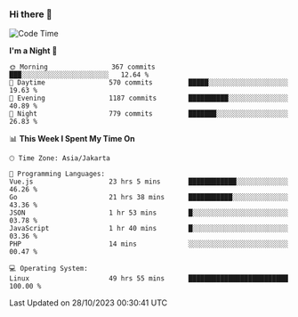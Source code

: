 ### Hi there 👋

<!--
**rmsubekti/rmsubekti** is a ✨ _special_ ✨ repository because its `README.md` (this file) appears on your GitHub profile.

Here are some ideas to get you started:

- 🔭 I’m currently working on ...
- 🌱 I’m currently learning ...
- 👯 I’m looking to collaborate on ...
- 🤔 I’m looking for help with ...
- 💬 Ask me about ...
- 📫 How to reach me: ...
- 😄 Pronouns: ...
- ⚡ Fun fact: ...
-->

<!--START_SECTION:waka-->
![Code Time](http://img.shields.io/badge/Code%20Time-1%2C912%20hrs%2025%20mins-blue)

**I'm a Night 🦉** 

```text
🌞 Morning                367 commits         ███░░░░░░░░░░░░░░░░░░░░░░   12.64 % 
🌆 Daytime                570 commits         █████░░░░░░░░░░░░░░░░░░░░   19.63 % 
🌃 Evening                1187 commits        ██████████░░░░░░░░░░░░░░░   40.89 % 
🌙 Night                  779 commits         ███████░░░░░░░░░░░░░░░░░░   26.83 % 
```


📊 **This Week I Spent My Time On** 

```text
🕑︎ Time Zone: Asia/Jakarta

💬 Programming Languages: 
Vue.js                   23 hrs 5 mins       ████████████░░░░░░░░░░░░░   46.26 % 
Go                       21 hrs 38 mins      ███████████░░░░░░░░░░░░░░   43.36 % 
JSON                     1 hr 53 mins        █░░░░░░░░░░░░░░░░░░░░░░░░   03.78 % 
JavaScript               1 hr 40 mins        █░░░░░░░░░░░░░░░░░░░░░░░░   03.36 % 
PHP                      14 mins             ░░░░░░░░░░░░░░░░░░░░░░░░░   00.47 % 

💻 Operating System: 
Linux                    49 hrs 55 mins      █████████████████████████   100.00 % 
```


 Last Updated on 28/10/2023 00:30:41 UTC
<!--END_SECTION:waka-->
